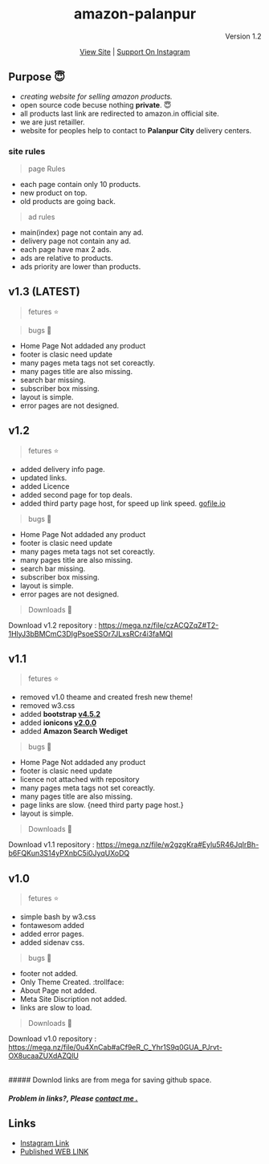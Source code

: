 <h1 align="center">amazon-palanpur</h1> 
<p align="right">Version 1.2</p>
<p align="center"><a href="https://kaushalbhatol.github.io/amazon-palanpur/" target="_blank">View Site</a> | <a href="http://instagram.com/amazon_palanpur/" target="_blank">Support On Instagram</a></p>

## Purpose :innocent:

 - *creating website for selling amazon products.*
 - open source code becuse nothing __private__. :innocent:
 - all products last link are redirected to amazon.in official site.
 - we are just retailler.
 - website for peoples help to contact to **Palanpur City** delivery centers.

### site rules 
> page Rules
- each page contain only 10 products. 
- new product on top.
- old products are going back.
> ad rules
- main(index) page not contain any ad.
- delivery page not contain any ad.
- each page have max 2 ads.
- ads are relative to products.
- ads priority are lower than products. 

## v1.3 (LATEST)

>fetures :star:

> bugs :bug:
- Home Page Not addaded any product
- footer is clasic need update
- many pages meta tags not set coreactly.
- many pages title are also missing.
- search bar missing.
- subscriber box missing.
- layout is simple.
- error pages are not designed.

## v1.2

>fetures :star:
- added delivery info page.
- updated links.
- added Licence
- added second page for top deals.
- added third party page host, for speed up link speed. [gofile.io](https://gofile.io/)

> bugs :bug:
- Home Page Not addaded any product
- footer is clasic need update
- many pages meta tags not set coreactly.
- many pages title are also missing.
- search bar missing.
- subscriber box missing.
- layout is simple.
- error pages are not designed.

> Downloads :file_folder:

 Download v1.2 repository : https://mega.nz/file/czACQZqZ#T2-1HlyJ3bBMCmC3DIgPsoeSSOr7JLxsRCr4i3faMQI

## v1.1

>fetures :star:
- removed v1.0 theame and created fresh new theme!
- removed w3.css
- added __bootstrap [v4.5.2](https://cdnjs.cloudflare.com/ajax/libs/twitter-bootstrap/4.5.2/css/bootstrap.min.css)__
- added __ionicons [v2.0.0](https://cdnjs.cloudflare.com/ajax/libs/ionicons/2.0.1/css/ionicons.min.css)__
- added __Amazon Search Wediget__

> bugs :bug:
- Home Page Not addaded any product
- footer is clasic need update
- licence not attached with repository
- many pages meta tags not set coreactly.
- many pages title are also missing.
- page links are slow. {need third party page host.}
- layout is simple.

> Downloads :file_folder:

 Download v1.1 repository : https://mega.nz/file/w2gzgKra#Eylu5R46JqIrBh-b6FQKun3S14yPXnbC5i0JyqUXoDQ

## v1.0

>fetures :star:
- simple bash by w3.css
- fontawesom added
- added error pages.
- added sidenav css.

> bugs :bug:
- footer not added.
- Only Theme Created. :trollface:
- About Page not added.
- Meta Site Discription not added.
- links are slow to load.
> Downloads :file_folder:

 Download v1.0 repository : https://mega.nz/file/0u4XnCab#aCf9eR_C_Yhr1S9q0GUA_PJrvt-OX8ucaaZUXdAZQlU

<br>
##### Downlod links are from mega for saving github space.

##### Problem in links?, Please [contact me .](http://kaushal.my-style.in/contact/)

## Links 

- [Instagram Link](http://instagram.com/amazon_palanpur/)
- [Published WEB LINK](http://amazon.palanpur.ml/?i=1)
